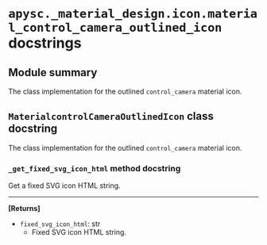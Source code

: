 # `apysc._material_design.icon.material_control_camera_outlined_icon` docstrings

## Module summary

The class implementation for the outlined `control_camera` material icon.

## `MaterialcontrolCameraOutlinedIcon` class docstring

The class implementation for the outlined `control_camera` material icon.

### `_get_fixed_svg_icon_html` method docstring

Get a fixed SVG icon HTML string.<hr>

**[Returns]**

- `fixed_svg_icon_html`: str
  - Fixed SVG icon HTML string.